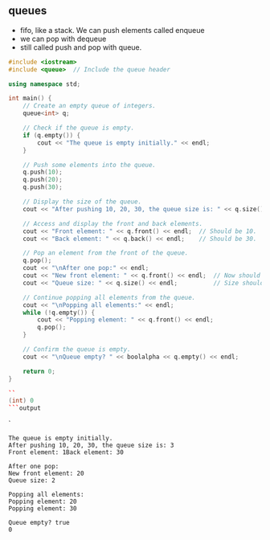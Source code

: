 
## queues

* fifo, like a stack. We can push elements called enqueue 
* we can pop with dequeue
* still called push and pop with queue. 



```cpp
#include <iostream>
#include <queue>  // Include the queue header

using namespace std;

int main() {
    // Create an empty queue of integers.
    queue<int> q;

    // Check if the queue is empty.
    if (q.empty()) {
        cout << "The queue is empty initially." << endl;
    }

    // Push some elements into the queue.
    q.push(10);
    q.push(20);
    q.push(30);

    // Display the size of the queue.
    cout << "After pushing 10, 20, 30, the queue size is: " << q.size() << endl;

    // Access and display the front and back elements.
    cout << "Front element: " << q.front() << endl;  // Should be 10.
    cout << "Back element: " << q.back() << endl;    // Should be 30.

    // Pop an element from the front of the queue.
    q.pop();
    cout << "\nAfter one pop:" << endl;
    cout << "New front element: " << q.front() << endl;  // Now should be 20.
    cout << "Queue size: " << q.size() << endl;          // Size should now be 2.

    // Continue popping all elements from the queue.
    cout << "\nPopping all elements:" << endl;
    while (!q.empty()) {
        cout << "Popping element: " << q.front() << endl;
        q.pop();
    }

    // Confirm the queue is empty.
    cout << "\nQueue empty? " << boolalpha << q.empty() << endl;

    return 0;
}

``
(int) 0
```output
```
`
```output
The queue is empty initially.
After pushing 10, 20, 30, the queue size is: 3
Front element: 1Back element: 30

After one pop:
New front element: 20
Queue size: 2

Popping all elements:
Popping element: 20
Popping element: 30

Queue empty? true
0
```
